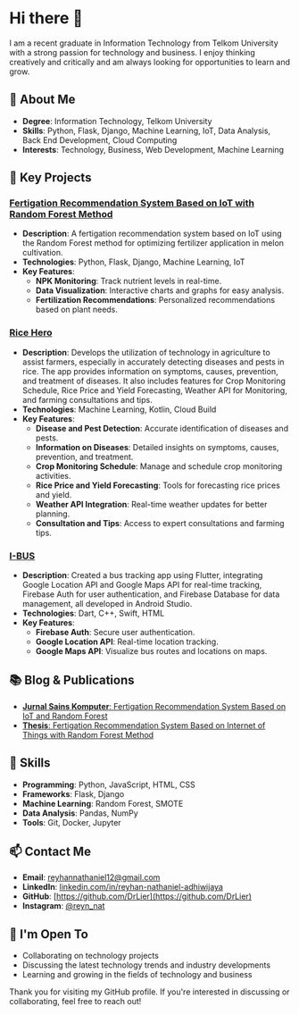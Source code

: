 # Hi there 👋

I am a recent graduate in Information Technology from Telkom University with a strong passion for technology and business. I enjoy thinking creatively and critically and am always looking for opportunities to learn and grow.

## 🌟 About Me 

- **Degree**: Information Technology, Telkom University
- **Skills**: Python, Flask, Django, Machine Learning, IoT, Data Analysis, Back End Development, Cloud Computing
- **Interests**: Technology, Business, Web Development, Machine Learning

## 🔧 Key Projects

### [Fertigation Recommendation System Based on IoT with Random Forest Method](https://github.com/DrLier/Dashboard-NPK)
- **Description**: A fertigation recommendation system based on IoT using the Random Forest method for optimizing fertilizer application in melon cultivation.
- **Technologies**: Python, Flask, Django, Machine Learning, IoT
- **Key Features**:
  - **NPK Monitoring**: Track nutrient levels in real-time.
  - **Data Visualization**: Interactive charts and graphs for easy analysis.
  - **Fertilization Recommendations**: Personalized recommendations based on plant needs.

### [Rice Hero](https://github.com/DrLier/Rice-hero)
- **Description**: Develops the utilization of technology in agriculture to assist farmers, especially in accurately detecting diseases and pests in rice. The app provides information on symptoms, causes, prevention, and treatment of diseases. It also includes features for Crop Monitoring Schedule, Rice Price and Yield Forecasting, Weather API for Monitoring, and farming consultations and tips.
- **Technologies**: Machine Learning, Kotlin, Cloud Build
- **Key Features**:
  - **Disease and Pest Detection**: Accurate identification of diseases and pests.
  - **Information on Diseases**: Detailed insights on symptoms, causes, prevention, and treatment.
  - **Crop Monitoring Schedule**: Manage and schedule crop monitoring activities.
  - **Rice Price and Yield Forecasting**: Tools for forecasting rice prices and yield.
  - **Weather API Integration**: Real-time weather updates for better planning.
  - **Consultation and Tips**: Access to expert consultations and farming tips.

### [I-BUS](https://github.com/DrLier/I-BUS)
- **Description**: Created a bus tracking app using Flutter, integrating Google Location API and Google Maps API for real-time tracking, Firebase Auth for user authentication, and Firebase Database for data management, all developed in Android Studio.
- **Technologies**: Dart, C++, Swift, HTML
- **Key Features**:
  - **Firebase Auth**: Secure user authentication.
  - **Google Location API**: Real-time location tracking.
  - **Google Maps API**: Visualize bus routes and locations on maps.

## 📚 Blog & Publications

- [**Jurnal Sains Komputer**: Fertigation Recommendation System Based on IoT and Random Forest](#)
- [**Thesis**: Fertigation Recommendation System Based on Internet of Things with Random Forest Method](#)

## 🌱 Skills

- **Programming**: Python, JavaScript, HTML, CSS
- **Frameworks**: Flask, Django
- **Machine Learning**: Random Forest, SMOTE
- **Data Analysis**: Pandas, NumPy
- **Tools**: Git, Docker, Jupyter

## 📫 Contact Me

- **Email**: [reyhannathaniel12@gmail.com](mailto:reyhannathaniel12@gmail.com)
- **LinkedIn**: [linkedin.com/in/reyhan-nathaniel-adhiwijaya](https://www.linkedin.com/in/reyhan-nathaniel-adhiwijaya/)
- **GitHub**: [https://github.com/DrLier](https://github.com/DrLier)
- **Instagram**: [@reyn_nat](https://www.instagram.com/reyn_nat/)

## 💬 I'm Open To

- Collaborating on technology projects
- Discussing the latest technology trends and industry developments
- Learning and growing in the fields of technology and business

Thank you for visiting my GitHub profile. If you're interested in discussing or collaborating, feel free to reach out!

<!--
**DrLier/DrLier** is a ✨ _special_ ✨ repository because its `README.md` (this file) appears on your GitHub profile.

Here are some ideas to get you started:

- 🔭 I’m currently working on ...
- 🌱 I’m currently learning ...
- 👯 I’m looking to collaborate on ...
- 🤔 I’m looking for help with ...
- 💬 Ask me about ...
- 📫 How to reach me: ...
- 😄 Pronouns: ...
- ⚡ Fun fact: ...
-->
